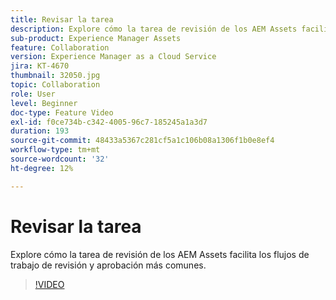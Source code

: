 ```yaml
---
title: Revisar la tarea
description: Explore cómo la tarea de revisión de los AEM Assets facilita los flujos de trabajo de revisión y aprobación más comunes.
sub-product: Experience Manager Assets
feature: Collaboration
version: Experience Manager as a Cloud Service
jira: KT-4670
thumbnail: 32050.jpg
topic: Collaboration
role: User
level: Beginner
doc-type: Feature Video
exl-id: f0ce734b-c342-4005-96c7-185245a1a3d7
duration: 193
source-git-commit: 48433a5367c281cf5a1c106b08a1306f1b0e8ef4
workflow-type: tm+mt
source-wordcount: '32'
ht-degree: 12%

---
```


# Revisar la tarea

Explore cómo la tarea de revisión de los AEM Assets facilita los flujos de trabajo de revisión y aprobación más comunes.

>[!VIDEO](https://video.tv.adobe.com/v/32050?quality=12&learn=on)
